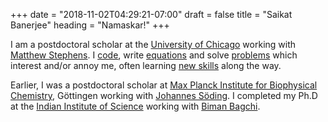 +++
date = "2018-11-02T04:29:21-07:00"
draft = false
title = "Saikat Banerjee"
heading = "Namaskar!"
+++
<!---
A genuine leader is not a searcher for consensus but a molder of consensus.
Martin Luther King Jr. -->
I am a postdoctoral scholar at the [University of Chicago](https://www.uchicago.edu) working with [Matthew Stephens](https://stephenslab.uchicago.edu/).
I [code](https://github.com/banskt), write [equations](https://www.biorxiv.org/content/early/2018/06/04/198911) 
and solve [problems](https://scholar.google.com/citations?user=Olrxt2IAAAAJ) which interest and/or annoy me, often learning [new skills](/about) along the way.

Earlier, I was a postdoctoral scholar at [Max Planck Institute for Biophysical Chemistry](https://www.mpibpc.mpg.de/en), G&ouml;ttingen
working with [Johannes S&ouml;ding](https://www.mpibpc.mpg.de/soeding). 
I completed my Ph.D at the [Indian Institute of Science](https://iisc.ac.in/) working with [Biman Bagchi](https://en.wikipedia.org/wiki/Biman_Bagchi).
